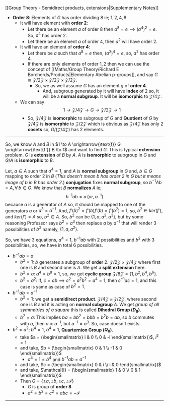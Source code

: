 [[Group Theory - Semidirect products, extensions|Supplementary Notes]]
- **Order 8**: Elements of $G$ has order dividing $8$ ie; $1,2,4,8$
	- It will have element with **order $2$**: 
		- Let there be an element $a$ of order $8$ then $a^8 = e \implies (a^4)^2 = e$. So, $a^4$ has order $2$.
		- Let there be an element $a$ of order $4$, then $a^2$ will have order $2$.
	- It will have an element of **order 4**:
		- Let there be $a$ such that $a^8 = e$ then, $(a^2)^4 = e$, so, $a^2$ has order $4$.
		- If there are only elements of order $1,2$ then we can use the concept of [[Maths/Group Theory/Richard E Borcherds/Products|Elementary Abelian p-groups]], and say $G \cong \mathcal{Z}/2\mathcal{Z} \times \mathcal{Z}/2\mathcal{Z} \times \mathcal{Z}/2\mathcal{Z}$.
			- So, we as well assume $G$ has an element $g$ of **order $4$**.
				- And, subgroup generated by it will have **index** of $2$ so, it will be a **normal subgroup**. It will be **isomorphic** to $\mathcal{Z}/4\mathcal{Z}$.
	- We can say $$1 \to \mathcal{Z}/4\mathcal{Z} \to G \to \mathcal{Z}/2\mathcal{Z} \to 1$$
		- So, $\mathcal{Z}/4\mathcal{Z}$ is **isomorphic** to subgroup of $G$ and **Quotient** of $G$ by $\mathcal{Z}/4\mathcal{Z}$ is **isomorphic** to $\mathcal{Z}/2\mathcal{Z}$ which is obvious as $\mathcal{Z}/4\mathcal{Z}$ has only $2$ **cosets** so, $G/(\mathcal{Z}/4\mathcal{Z})$ has $2$ elements.
***
So, we know $A$ and $B$  in $1 \to A \xrightarrow{\text{f}} G \xrightarrow{\text{f'}} B \to 1$ and want to find $G$. This is typical **extension** problem. $G$ is **extension** of $B$ by $A$. $A$ is **isomorphic** to subgroup in $G$ and $G/A$ is **isomorphic** to $B$.

Let, $a \in A$ such that $a^4 = 1$, and $A$ is **normal subgroup** in $G$ and,
$b \in G$ mapping to order $2$ in $B$ (*This doesn't mean $b$ has order $2$ in $G$ but it means image of $b$ in $B$ has order $2$*.)
**conjugation** fixes **normal subgroup**, so $b^{-1}Ab = A, \forall\, b \in G$.
We know that $B$ **normalizes** $A$ ie; $$b^{-1}ab = a \, (or,\, a^{-1})$$
because $a$ is a generator of $A$ so, it should be mapped to one of the generators $a$ or $a^3 = a^{-1}$.
And, $f'(b)^2 = f'(b)f'(b) = f'(b^2) = 1$, so, $b^2 \in ker(f')$, and $ker(f') = A$ so, $b^2 \in A$.
So, $b^2$ can be $\{1, a, a^2, a^3\}$, but by some reasoning Professor says $b^2 = a^3$ then replace $a$ by $a^{-1}$ that will render $3$ possibilities of $b^2$ namely, $\{1, a, a^2\}$.

So, we have $3$ equations, $a^4 = 1$, $b^{-1}ab$ with $2$ possibilities and $b^2$ with $3$ possibilities, so, we have in total $6$ possibilities.
- $b^{-1}ab = a$
	- $b^2 = 1$: $b$ generates a subgroup of **order** $2$. $\mathcal{Z}/2\mathcal{Z} \times \mathcal{Z}/4\mathcal{Z}$ where first one is $B$ and second one is $A$. We get a **split extension** here.
	- $b^2 = a$: $a^4 = b^8 = 1$, so, we get **cyclic group** $\mathcal{Z}/8\mathcal{Z} = \{1, b^2, b^4, b^6\}$.
	- $b^2 = a^2$: If, $c = ab  \implies c^2 = a^2b^2 = a^4 = 1$, then $c^{-1}ac = 1$, and this case is same as case of $b^2 = 1$.
- $b^{-1}ab = a^{-1}$
	- $b^2 = 1$: we get a **semidirect product**. $\mathcal{Z}/4\mathcal{Z} \rtimes \mathcal{Z}/2\mathcal{Z}$, where second one is $B$ and it is acting on **normal subgroup** $A$. We get *group of all symmetries of a square* this is called **Dihedral Group ($D_8$)**.
	- $b^2 = a$: This implies $ba = bb^2 = bbb = b^2b = ab$, so $b$ commutes with $a$, then $a = a^{-1}$, but $a^{-1} = a^3$. So, case doesn't exists.
- $b^2 = a^2$: $b^4 = 1$, $a^4 = 1$, **Quarternion Group ($Q_8$)**.
	- take $a = (\begin{smallmatrix} i & 0 \\ 0 & -i \end{smallmatrix})$, $i^2 = 1$
	- and take, $b = (\begin{smallmatrix} 0 & 1 \\ -1 & 0 \end{smallmatrix})$
		- $a^4 = 1 = b^4$ and $b^{-1}ab = a^{-1}$
	- and take, $c = (\begin{smallmatrix} 0 & i \\ i & 0 \end{smallmatrix})$
	- and take, $\mathcal{I} = (\begin{smallmatrix} 1 & 0 \\ 0 & 1 \end{smallmatrix})$
	- Then $G = \{\pm a, \pm b, \pm c,\pm\mathcal{I}\}$ 
		- $G$ is group of **order $8$**
		- $a^2 = b^2 = c^2 = abc = -\mathcal{I}$
***
